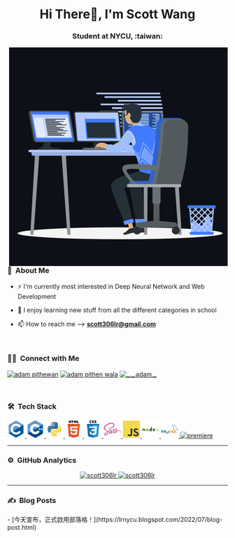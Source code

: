 <h1 align="center">Hi There👋, I'm Scott Wang</h1>
<h3 align="center">Student at NYCU, :taiwan: </h1>

<img align="right" src="https://github.com/scott306lr/scott306lr/blob/main/animation_500_kxa883sd.gif" alt="gif" /></p>

<br>


<h3 align="left">💬 &nbsp;About Me</h3>

- ⚡ I'm currently most interested in Deep Neural Network and Web Development 

- 🌱 I enjoy learning new stuff from all the different categories in school

- 📫 How to reach me --> **scott306lr@gmail.com**

<br>

<h3 align="left">🤝🏻 &nbsp;Connect with Me</h3>
<p align="left">
  <a href="https://www.linkedin.com/in/%E5%9F%B9%E7%A2%A9-%E7%8E%8B-557754229/" target="blank"><img align="center"
      src="https://raw.githubusercontent.com/rahuldkjain/github-profile-readme-generator/master/src/images/icons/Social/linked-in-alt.svg"
      alt="adam pithewan" height="30" width="40" /></a> 
  <a href="https://www.facebook.com/scott306lr" target="blank"><img align="center"
      src="https://raw.githubusercontent.com/rahuldkjain/github-profile-readme-generator/master/src/images/icons/Social/facebook.svg"
      alt="adam pithen wala" height="30" width="40" /></a> 
  <a href="https://www.instagram.com/wangps_lr/" target="blank"><img align="center"
      src="https://raw.githubusercontent.com/rahuldkjain/github-profile-readme-generator/master/src/images/icons/Social/instagram.svg"
      alt="_._.adam._" height="30" width="40" /></a> 
</p>

<br>

<h3 align="left">🛠 &nbsp;Tech Stack</h3>
<p align="left"> 
  <a href="https://www.cprogramming.com/" target="_blank" rel="noreferrer"> 
    <img src="https://raw.githubusercontent.com/devicons/devicon/master/icons/c/c-original.svg"
      alt="c" width="40" height="40" /> 
  </a> <a href="https://www.w3schools.com/cpp/" target="_blank" rel="noreferrer">
    <img src="https://raw.githubusercontent.com/devicons/devicon/master/icons/cplusplus/cplusplus-original.svg"
      alt="cplusplus" width="40" height="40" /> 
  </a> <a href="https://www.python.org" target="_blank" rel="noreferrer"> 
    <img src="https://raw.githubusercontent.com/devicons/devicon/master/icons/python/python-original.svg" alt="python"
      width="40" height="40" /> 
  </a> <a href="https://www.w3.org/html/" target="_blank" rel="noreferrer"> 
    <img src="https://raw.githubusercontent.com/devicons/devicon/master/icons/html5/html5-original-wordmark.svg"
      alt="html5" width="40" height="40" /> 
  </a> <a href="https://www.w3schools.com/css/" target="_blank" rel="noreferrer"> 
    <img src="https://raw.githubusercontent.com/devicons/devicon/master/icons/css3/css3-original-wordmark.svg" 
      alt="css3" width="40" height="40" /> 
  </a> <a href="https://sass-lang.com" target="_blank" rel="noreferrer"> 
    <img src="https://raw.githubusercontent.com/devicons/devicon/master/icons/sass/sass-original.svg" 
      alt="sass" width="40" height="40" /> 
  </a> <a href="https://developer.mozilla.org/en-US/docs/Web/JavaScript" target="_blank" rel="noreferrer"> 
    <img src="https://raw.githubusercontent.com/devicons/devicon/master/icons/javascript/javascript-original.svg"
      alt="javascript" width="40" height="40" /> 
  </a> <a href="https://nodejs.org" target="_blank" rel="noreferrer"> 
    <img src="https://raw.githubusercontent.com/devicons/devicon/master/icons/nodejs/nodejs-original-wordmark.svg"
      alt="nodejs" width="40" height="40" /> 
  </a> <a href="https://www.mysql.com/" target="_blank" rel="noreferrer"> 
    <img src="https://raw.githubusercontent.com/devicons/devicon/master/icons/mysql/mysql-original-wordmark.svg"
      alt="mysql" width="40" height="40" /> 
  </a> <a href="https://www.photoshop.com/en" target="_blank" rel="noreferrer"> 
    <img src="https://upload.wikimedia.org/wikipedia/commons/1/17/Adobe_premiere_logo_vector.svg" alt="premiere"
      width="40" height="40" /> 
  </a>
</p>

- - -

<h3>⚙️ &nbsp;GitHub Analytics</h3>
<p align="center">
  <a href="https://github.com/scott306lr">
    <img height="160em" 
      src="https://github-readme-stats-eight-theta.vercel.app/api?username=scott306lr&show_icons=true&locale=en&bg_color=0d1117&text_color=ffffff&include_all_commits=true&count_private=true"
      alt="scott306lr" />
    <img height="160em" 
      src="https://github-readme-stats-eight-theta.vercel.app/api/top-langs?username=scott306lr&show_icons=true&locale=en&bg_color=0d1117&text_color=ffffff&layout=compact&langs_count=6"
      alt="scott306lr" bg_color=#808080/>
  </a>
</p>

- - -

<h3>✍️ &nbsp;Blog Posts</h3>
<!-- BLOG-POST-LIST:START -->
- [今天宣布，正式啟用部落格！](https://lrnycu.blogspot.com/2022/07/blog-post.html)
<!-- BLOG-POST-LIST:END -->
